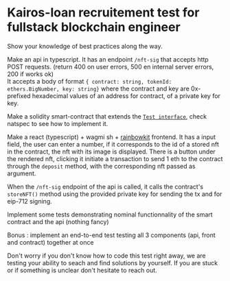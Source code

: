 # Kairos-loan recruitement test for fullstack blockchain engineer

Show your knowledge of best practices along the way. 

Make an api in typescript. It has an endpoint `/nft-sig` that accepts http POST requests. (return 400 on user errors, 500 en internal server errors, 200 if works ok)  
It accepts a body of format `{ contract: string, tokenId: ethers.BigNumber, key: string}` where the contract and key are 0x-prefixed hexadecimal values of an address for contract, of a private key for key.  

Make a solidity smart-contract that extends the [`Test interface`](Test.sol), check natspec to see how to implement it.  

Make a react (typescript) + wagmi sh + [rainbowkit](https://www.rainbowkit.com/) frontend. It has a input field, the user can enter a number, if it corresponds to the id of a stored nft in the contract, the nft with its image is displayed. There is a button under the rendered nft, clicking it initiate a transaction to send 1 eth to the contract through the `deposit` method, with the corresponding nft passed as argument.

When the `/nft-sig` endpoint of the api is called, it calls the contract's `storeNFT()` method using the provided private key for sending the tx and for eip-712 signing.

Implement some tests demonstrating nominal functionnality of the smart contract and the api (nothing fancy)

Bonus : implement an end-to-end test testing all 3 components (api, front and contract) together at once

Don't worry if you don't know how to code this test right away, we are testing your ability to seach and find solutions by yourself. If you are stuck or  if something is unclear don't hesitate to reach out.